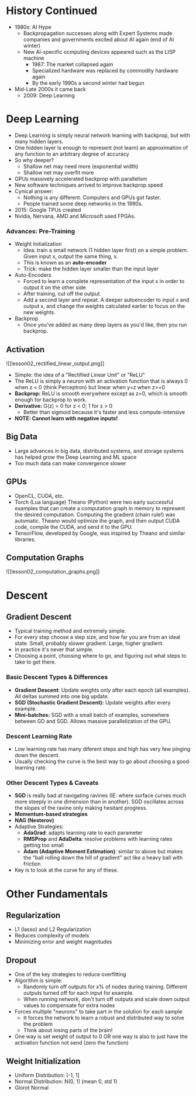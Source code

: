 # History Continued

* 1980s: AI Hype
	* Backpropagation successes along with Expert Systems made companies and governments excited about AI again (end of AI winter)
	* New AI-specific ocmputing devices appeared such as the LISP machine
		* 1987: The market collapsed again
		* Specialized hardware was replaced by commodity hardware again
		* By the early 1990s a second winter had begun
* Mid-Late 2000s it came back
	* 2009: Deep Learning
# Deep Learning

* Deep Learning is simply neural network learning with backprop, but with many hidden layers.
* One hidden layer is enough to represent (not learn) an approximation of any function to an arbitrary degree of accuracy
* So why deeper?
	* Shallow net may need more (exponential width)
	* Shallow net may overfit more
* GPUs massively accelerated backprop with parallelism
* New software techniques arrived to improve backprop speed
* Cynical answer:
	* Nothing is any different. Computers and GPUs got faster.
	* People trained some deep networks in the 1990s.
* 2015: Google TPUs created
* Nvidia, Nervana, AMD and Microsoft used FPGAs.

### Advances: Pre-Training

* Weight Initialization
	* Idea: train a small network (1 hidden layer first) on a simple problem. Given input x, output the same thing, x.
	* This is known as an **auto-encoder**
	* Trick: make the hidden layer smaller than the input layer
* Auto-Encoders
	* Forced to learn a complete representation of the input x in order to output it on the other side
	* After training, cut off the output.
	* Add a second layer and repeat. A deeper autoencoder to input x and output x, and change the weights calculated earlier to focus on the new weights.
* Backprop
	* Once you've added as many deep layers as you'd like, then you run backprop.

## Activation

![[lesson02_rectified_linear_output.png]]

* Simple: the idea of a "Rectified Linear Unit" or "ReLU"
* The ReLU is simply a neuron with an activation function that is always 0 when z < 0 (think Perceptron) but linear when y=z when z>=0
* **Backprop:** ReLU is smooth everywhere except as z=0, which is smooth enough for backprop to work.
* **Derivative:** G(z) = 0 for z < 0; 1 for z > 0
	* Better than sigmoid because it's faster and less compute-intensive
* **NOTE: Cannot learn with negative inputs!**

## Big Data

* Large advances in big data, distributed systems, and storage systems has helped grow the Deep Learning and ML space
* Too much data can make convergence slower

## GPUs

* OpenCL, CUDA, etc.
* Torch (Lua language) Theano (Python) were two early successful examples that can create a computation graph in memory to represent the desired computation. Computing the gradient (chain rule!) was automatic. Theano would optimize the graph, and then output CUDA code, compile the CUDA, and send it to the GPU.
* TensorFlow, developed by Google, was inspired by Theano and similar libraries.

## Computation Graphs

![[lesson02_computation_graphs.png]]
# Descent 
## Gradient Descent

* Typical training method and extremely simple.
* For every step choose a step size, and how far you are from an ideal state. Small, probably slower gradient. Large, higher gradient.
* In practice it's never that simple.
* Choosing a point, choosing where to go, and figuring out what steps to take to get there.

### Basic Descent Types & Differences

* **Gradient Descent**: Update weights only after each epoch (all examples). All deltas summed into one big update.
* **SGD (Stochastic Gradient Descent):** Update weights after every example.
* **Mini-batches:** SGD with a small batch of examples, somewhere between GD and SGD. Allows massive parallelization of the GPU.

### Descent Learning Rate

* Low learning rate has many diferent steps and high has very few pinging down the descent.
* Usually checking the curve is the best way to go about choosing a good learning rate.

### Other Descent Types & Caveats

* **SGD** is really bad at navigating ravines (IE: where surface curves much more steeply in one dimension than in another). SGD oscillates across the slopes of the ravine only making hesitant progress.
* **Momentum-based strategies**
* **NAG (Nesterov)**
* Adaptive Strategies:
	* **AdaGrad**: adapts learning rate to each parameter
	* **RMSProp** and **AdaDelta**: resolve problems with learning rates getting too small
	* **Adam (Adaptive Moment Estimation)**: similar to above but makes the "ball rolling down the hill of gradient" act like a heavy ball with friction
* Key is to look at the curve for any of these.

# Other Fundamentals
## Regularization

* L1 (lasso) and L2 Regularization
* Reduces complexity of models
* Minimizing error and weight magnitudes

## Dropout

* One of the key strategies to reduce overfitting
* Algorithm is simple: 
	* Randomly turn off outputs for x% of nodes during training. Different outputs turned off for each input for example.
	* When running network, don't turn off outputs and scale down output values to compensate for extra nodes
* Forces multiple "neurons" to take part in the solution for each sample
	* It forces the network to learn a robust and distributed way to solve the problem
	* Think about losing parts of the brain!
* One way is set weight of output to 0 OR one way is also to just have the activation function not send (zero the function)

## Weight Initialization

* Uniform Distribution: [-1, 1]
* Normal Distribution: N(0, 1) (mean 0, std 1)
* Glorot Normal